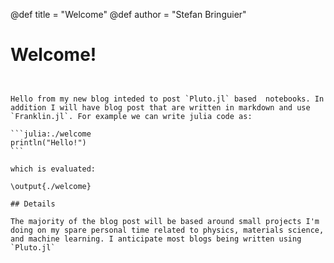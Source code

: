 @def title = "Welcome"
@def author = "Stefan Bringuier"

# Welcome!
~~~<span style="color:gray  ">25, Sept. 2021</span>~~~


Hello from my new blog inteded to post `Pluto.jl` based  notebooks. In addition I will have blog post that are written in markdown and use `Franklin.jl`. For example we can write julia code as:

```julia:./welcome
println("Hello!")
```

which is evaluated:

\output{./welcome}

## Details

The majority of the blog post will be based around small projects I'm doing on my spare personal time related to physics, materials science, and machine learning. I anticipate most blogs being written using `Pluto.jl`